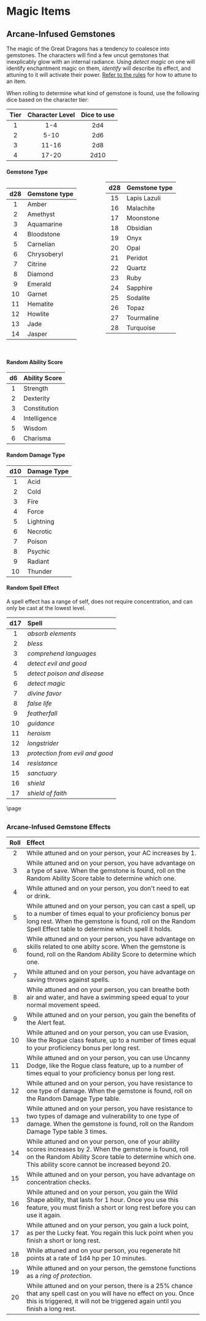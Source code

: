 # Magic Items

<style>
  .phb{ background : white;}
  .phb img{ display : none;}
  .phb hr+blockquote{background : white;}
</style>


## Arcane-Infused Gemstones

<!--
Homebrewery links
- Share: http://homebrewery.naturalcrit.com/share/ByXYyOVkl7
- Edit: http://homebrewery.naturalcrit.com/edit/BJEY1uEkxX
-->

The magic of the Great Dragons has a tendency to coalesce into gemstones.  The characters will find a few uncut gemstones that inexplicably glow with an internal radiance.  Using *detect magic* on one will identify enchantment magic on them, *identify* will describe its effect, and attuning to it will activate their power.  [Refer to the rules](https://www.dndbeyond.com/compendium/rules/basic-rules/magic-items#Attunement) for how to attune to an item.

When rolling to determine what kind of gemstone is found, use the following dice based on the character tier:

| Tier | Character Level | Dice to use
| :-:  | :---: | :---:
| 1    | 1-4   | 2d4
| 2    | 5-10  | 2d6
| 3    | 11-16 | 2d8
| 4    | 17-20 | 2d10

#### Gemstone Type

<div style='column-count:2'>

| d28 | Gemstone type |
| :-:| :------------ |
|  1 | Amber  |
|  2 | Amethyst |
|  3 | Aquamarine |
|  4 | Bloodstone |
|  5 | Carnelian |
|  6 | Chrysoberyl |
|  7 | Citrine |
|  8 | Diamond |
|  9 | Emerald |
| 10 | Garnet |
| 11 | Hematite |
| 12 | Howlite |
| 13 | Jade |
| 14 | Jasper |

```
```

| d28 | Gemstone type |
| :-:| :------------ |
| 15 | Lapis Lazuli |
| 16 | Malachite |
| 17 | Moonstone |
| 18 | Obsidian |
| 19 | Onyx |
| 20 | Opal |
| 21 | Peridot |
| 22 | Quartz |
| 23 | Ruby |
| 24 | Sapphire |
| 25 | Sodalite |
| 26 | Topaz  |
| 27 | Tourmaline |
| 28 | Turquoise |
</div>



```
```

#### Random Ability Score

| d6 | Ability Score
| :-: | :----
| 1 | Strength
| 2 | Dexterity
| 3 | Constitution
| 4 | Intelligence
| 5 | Wisdom
| 6 | Charisma


#### Random Damage Type

| d10 | Damage Type
| :-: | :----
| 1 | Acid
| 2 | Cold
| 3 | Fire
| 4 | Force
| 5 | Lightning
| 6 | Necrotic
| 7 | Poison
| 8 | Psychic
| 9 | Radiant
| 10 | Thunder


#### Random Spell Effect

A spell effect has a range of self, does not require concentration, and can only be cast at the lowest level.

| d17 | Spell
| :-: | :----
| 1  | *absorb elements*
| 2  | *bless*
| 3  | *comprehend languages*
| 4  | *detect evil and good*
| 5  | *detect poison and disease*
| 6  | *detect magic*
| 7  | *divine favor*
| 8  | *false life*
| 9  | *featherfall*
| 10 | *guidance*
| 11 | *heroism*
| 12 | *longstrider*
| 13 | *protection from evil and good*
| 14 | *resistance*
| 15 | *sanctuary*
| 16 | *shield*
| 17 | *shield of faith*


\page

<div class='wide' style='margin-top:30px'>

### Arcane-Infused Gemstone Effects

| Roll  | Effect
| :---: | :----
|  2    | While attuned and on your person, your AC increases by 1.
|  3    | While attuned and on your person, you have advantage on a type of save.  When the gemstone is found, roll on the Random Ability Score table to determine which one.
|  4    | While attuned and on your person, you don't need to eat or drink.
|  5    | While attuned and on your person, you can cast a spell, up to a number of times equal to your proficiency bonus per long rest.  When the gemstone is found, roll on the Random Spell Effect table to determine which spell it holds.
|  6    | While attuned and on your person, you have advantage on skills related to one abilty score.  When the gemstone is found, roll on the Random Ability Score to determine which one.
|  7    | While attuned and on your person, you have advantage on saving throws against spells.
|  8    | While attuned and on your person, you can breathe both air and water, and have a swimming speed equal to your normal movement speed.
|  9    | While attuned and on your person, you gain the benefits of the Alert feat.
|  10   | While attuned and on your person, you can use Evasion, like the Rogue class feature, up to a number of times equal to your proficiency bonus per long rest.
|  11   | While attuned and on your person, you can use Uncanny Dodge, like the Rogue class feature, up to a number of times equal to your proficiency bonus per long rest.
|  12   | While attuned and on your person, you have resistance to one type of damage.  When the gemstone is found, roll on the Random Damage Type table.
|  13   | While attuned and on your person, you have resistance to two types of damage and vulnerability to one type of damage.  When the gemstone is found, roll on the Random Damage Type table 3 times.
|  14   | While attuned and on your person, one of your ability scores increases by 2.  When the gemstone is found, roll on the Random Ability Score table to determine which one.  This ability score cannot be increased beyond 20.
|  15   | While attuned and on your person, you have advantage on concentration checks.
|  16   | While attuned and on your person, you gain the Wild Shape ability, that lasts for 1 hour.  Once you use this feature, you must finish a short or long rest before you can use it again.
|  17   | While attuned and on your person, you gain a luck point, as per the Lucky feat.  You regain this luck point when you finish a short or long rest.
|  18   | While attuned and on your person, you regenerate hit points at a rate of 1d4 hp per 10 minutes.
|  19   | While attuned and on your person, the gemstone functions as a *ring of protection*.
|  20   | While attuned and on your person, there is a 25% chance that any spell cast on you will have no effect on you.  Once this is triggered, it will not be triggered again until you finish a long rest.


</div>

